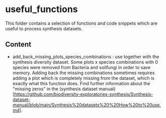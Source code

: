 # useful_functions
This folder contains a selection of functions and code snippets which are useful to process synthesis datasets.


## Content
- add_back_missing_plots_species_combinations : use together with the synthesis diversity dataset. Some plots x species combinations with 0 species were removed from Bacteria and soilfungi in order to save memory. Adding back the missing combinations sometimes requires adding a plot which is completely missing from the dataset, which is exactly what this function does. Find further information about the "missing zeros" in the (synthesis dataset manual)[https://github.com/biodiversity-exploratories-synthesis/Synthesis-dataset-manual/blob/main/Synthesis%20datasets%20%20How%20to%20use.md].
